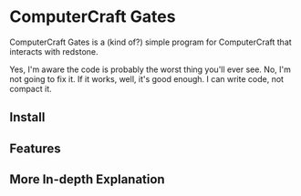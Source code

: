 # ComputerCraft Gates
ComputerCraft Gates is a (kind of?) simple program for ComputerCraft that interacts with redstone.

Yes, I'm aware the code is probably the worst thing you'll ever see.
No, I'm not going to fix it. If it works, well, it's good enough. I can write code, not compact it.

## Install


## Features


## More In-depth Explanation
